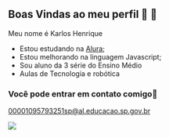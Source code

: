 ## Boas Vindas ao meu perfil 💙 👋

Meu nome é Karlos Henrique

- Estou estudando na [Alura](https://www.alura.com.br/);
- Estou melhorando na linguagem Javascript;
- Sou aluno da 3 série do Ensino Médio
- Aulas de Tecnologia e robótica
  
### Você pode entrar em contato comigo📧
00001095793251sp@al.educacao.sp.gov.br 

![](https://media1.tenor.com/m/7GyHsInT8uoAAAAC/naruto.gif)
